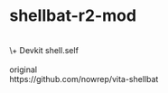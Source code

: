 # shellbat-r2-mod
<br/>
\+ Devkit shell.self<br/>
<br/>
original<br/>
https://github.com/nowrep/vita-shellbat<br/>
